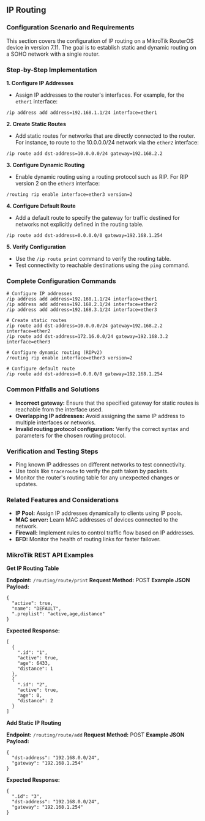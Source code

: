 ## IP Routing

### Configuration Scenario and Requirements

This section covers the configuration of IP routing on a MikroTik RouterOS device in version 7.11. The goal is to establish static and dynamic routing on a SOHO network with a single router.

### Step-by-Step Implementation

**1. Configure IP Addresses**

- Assign IP addresses to the router's interfaces. For example, for the `ether1` interface:
```
/ip address add address=192.168.1.1/24 interface=ether1
```

**2. Create Static Routes**

- Add static routes for networks that are directly connected to the router. For instance, to route to the 10.0.0.0/24 network via the `ether2` interface:
```
/ip route add dst-address=10.0.0.0/24 gateway=192.168.2.2
```

**3. Configure Dynamic Routing**

- Enable dynamic routing using a routing protocol such as RIP. For RIP version 2 on the `ether3` interface:
```
/routing rip enable interface=ether3 version=2
```

**4. Configure Default Route**

- Add a default route to specify the gateway for traffic destined for networks not explicitly defined in the routing table.
```
/ip route add dst-address=0.0.0.0/0 gateway=192.168.1.254
```

**5. Verify Configuration**

- Use the `/ip route print` command to verify the routing table.
- Test connectivity to reachable destinations using the `ping` command.

### Complete Configuration Commands

```
# Configure IP addresses
/ip address add address=192.168.1.1/24 interface=ether1
/ip address add address=192.168.2.1/24 interface=ether2
/ip address add address=192.168.3.1/24 interface=ether3

# Create static routes
/ip route add dst-address=10.0.0.0/24 gateway=192.168.2.2 interface=ether2
/ip route add dst-address=172.16.0.0/24 gateway=192.168.3.2 interface=ether3

# Configure dynamic routing (RIPv2)
/routing rip enable interface=ether3 version=2

# Configure default route
/ip route add dst-address=0.0.0.0/0 gateway=192.168.1.254
```

### Common Pitfalls and Solutions

- **Incorrect gateway:** Ensure that the specified gateway for static routes is reachable from the interface used.
- **Overlapping IP addresses:** Avoid assigning the same IP address to multiple interfaces or networks.
- **Invalid routing protocol configuration:** Verify the correct syntax and parameters for the chosen routing protocol.

### Verification and Testing Steps

- Ping known IP addresses on different networks to test connectivity.
- Use tools like `traceroute` to verify the path taken by packets.
- Monitor the router's routing table for any unexpected changes or updates.

### Related Features and Considerations

- **IP Pool:** Assign IP addresses dynamically to clients using IP pools.
- **MAC server:** Learn MAC addresses of devices connected to the network.
- **Firewall:** Implement rules to control traffic flow based on IP addresses.
- **BFD:** Monitor the health of routing links for faster failover.

### MikroTik REST API Examples

**Get IP Routing Table**

**Endpoint:** `/routing/route/print`
**Request Method:** POST
**Example JSON Payload:**
```
{
  "active": true,
  "name": "DEFAULT",
  ".proplist": "active,age,distance"
}
```
**Expected Response:**
```
[
  {
    ".id": "1",
    "active": true,
    "age": 6433,
    "distance": 1
  },
  {
    ".id": "2",
    "active": true,
    "age": 0,
    "distance": 2
  }
]
```

**Add Static IP Routing**

**Endpoint:** `/routing/route/add`
**Request Method:** POST
**Example JSON Payload:**
```
{
  "dst-address": "192.168.0.0/24",
  "gateway": "192.168.1.254"
}
```
**Expected Response:**
```
{
  ".id": "3",
  "dst-address": "192.168.0.0/24",
  "gateway": "192.168.1.254"
}
```